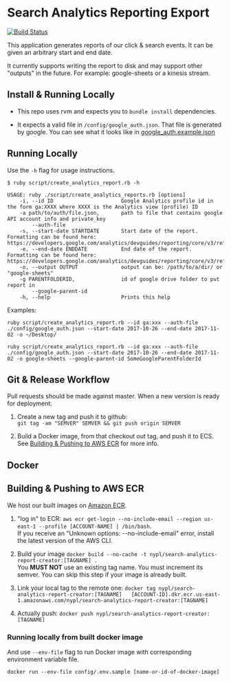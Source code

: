 # Search Analytics Reporting Export

[![Build Status](https://travis-ci.org/NYPL/search-analytics-report-creator.svg?branch=master)](https://travis-ci.org/NYPL/search-analytics-report-creator)

This application generates reports of our click & search events.
It can be given an arbitrary start and end date.

It currently supports writing the report to disk and may
support other "outputs" in the future. For example: google-sheets or
a kinesis stream.

## Install & Running Locally

* This repo uses rvm and expects you to `bundle install` dependencies.

* It expects a valid file in `/config/google_auth.json`. That file is generated
by google. You can see what it looks like in [google_auth.example.json](config/google_auth.example.json)

## Running Locally

Use the `-h` flag for usage instructions.

```
$ ruby script/create_analytics_report.rb -h

USAGE: ruby ./script/create_analytics_reports.rb [options]
    -i, --id ID                      Google Analytics profile id in the form ga:XXXX where XXXX is the Analytics view (profile) ID
    -a path/to/auth/file.json,       path to file that contains google API account info and private_key
        --auth-file
    -s, --start-date STARTDATE       Start date of the report. Formatting can be found here: https://developers.google.com/analytics/devguides/reporting/core/v3/reference#startDate
    -e, --end-date ENDDATE           End date of the report. Formatting can be found here: https://developers.google.com/analytics/devguides/reporting/core/v3/reference#endDate
    -o, --output OUTPUT              output can be: /path/to/a/dir/ or "google-sheets"
    -g PARENTFOLDERID,               id of google drive folder to put report in
        --google-parent-id
    -h, --help                       Prints this help
```

Examples:

`ruby script/create_analytics_report.rb --id ga:xxx --auth-file ./config/google_auth.json --start-date 2017-10-26 --end-date 2017-11-02 -o ~/Desktop/`

`ruby script/create_analytics_report.rb --id ga:xxx --auth-file ./config/google_auth.json --start-date 2017-10-26 --end-date 2017-11-02 -o google-sheets --google-parent-id SomeGoogleParentFolderId`

## Git & Release Workflow

Pull requests should be made against master.
When a new version is ready for deployment:


1.  Create a new tag and push it to github:  
`git tag -am "SEMVER" SEMVER && git push origin SEMVER`

1.  Build a Docker image, from that checkout out tag, and push it to ECS.  
See [Building & Pushing to AWS ECR](#building-and-pushing) for more info.

## Docker

## <a name="building-and-pushing"></a>Building & Pushing to AWS ECR

We host our built images on [Amazon ECR](https://aws.amazon.com/ecr/).

1. "log in" to ECR:  `aws ecr get-login --no-include-email --region us-east-1 --profile [ACCOUNT-NAME] | /bin/bash`.   
If you receive an "Unknown options: --no-include-email" error, install the latest version of the AWS CLI.

1.  Build your image `docker build --no-cache -t nypl/search-analytics-report-creator:[TAGNAME] .`  
You **MUST NOT** use an existing tag name. You must increment its semver.
You can skip this step if your image is already built.

1.  Link your local tag to the remote one: `docker tag nypl/search-analytics-report-creator:[TAGNAME]   [ACCOUNT-ID].dkr.ecr.us-east-1.amazonaws.com/nypl/search-analytics-report-creator:[TAGNAME]`

1.  Actually push: `docker push nypl/search-analytics-report-creator:[TAGNAME]`

### Running locally from built docker image

And use `--env-file` flag to run Docker image with corresponding environment variable file.

`docker run --env-file config/.env.sample [name-or-id-of-docker-image]`
